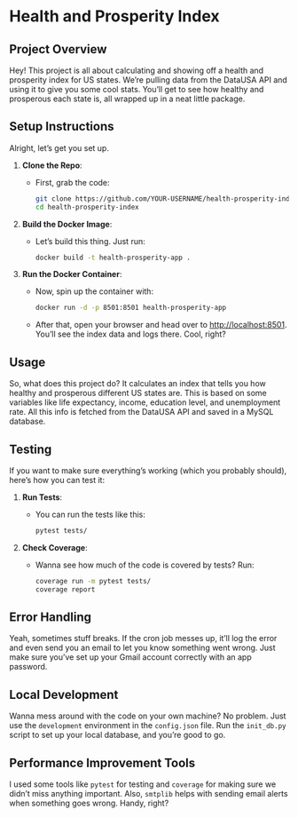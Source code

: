 
# Health and Prosperity Index

## Project Overview
Hey! This project is all about calculating and showing off a health and prosperity index for US states. We’re pulling data from the DataUSA API and using it to give you some cool stats. You’ll get to see how healthy and prosperous each state is, all wrapped up in a neat little package.

## Setup Instructions
Alright, let’s get you set up.

1. **Clone the Repo**:
   - First, grab the code:
     ```bash
     git clone https://github.com/YOUR-USERNAME/health-prosperity-index.git
     cd health-prosperity-index
     ```

2. **Build the Docker Image**:
   - Let’s build this thing. Just run:
     ```bash
     docker build -t health-prosperity-app .
     ```

3. **Run the Docker Container**:
   - Now, spin up the container with:
     ```bash
     docker run -d -p 8501:8501 health-prosperity-app
     ```
   - After that, open your browser and head over to [http://localhost:8501](http://localhost:8501). You’ll see the index data and logs there. Cool, right?

## Usage
So, what does this project do? It calculates an index that tells you how healthy and prosperous different US states are. This is based on some variables like life expectancy, income, education level, and unemployment rate. All this info is fetched from the DataUSA API and saved in a MySQL database.

## Testing
If you want to make sure everything’s working (which you probably should), here’s how you can test it:

1. **Run Tests**:
   - You can run the tests like this:
     ```bash
     pytest tests/
     ```

2. **Check Coverage**:
   - Wanna see how much of the code is covered by tests? Run:
     ```bash
     coverage run -m pytest tests/
     coverage report
     ```

## Error Handling
Yeah, sometimes stuff breaks. If the cron job messes up, it’ll log the error and even send you an email to let you know something went wrong. Just make sure you’ve set up your Gmail account correctly with an app password.

## Local Development
Wanna mess around with the code on your own machine? No problem. Just use the `development` environment in the `config.json` file. Run the `init_db.py` script to set up your local database, and you’re good to go.

## Performance Improvement Tools
I used some tools like `pytest` for testing and `coverage` for making sure we didn’t miss anything important. Also, `smtplib` helps with sending email alerts when something goes wrong. Handy, right?
